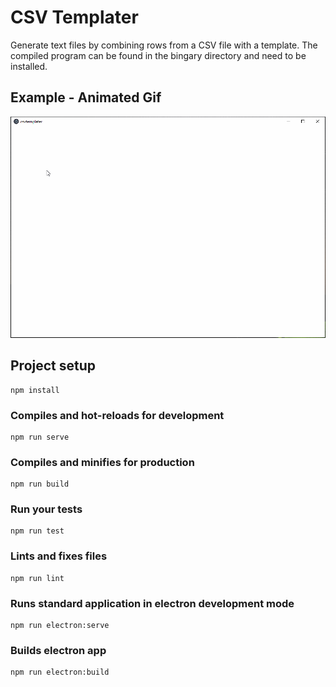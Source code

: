 # CSV Templater
Generate text files by combining rows from a CSV file with a template. The compiled program can be found in the bingary directory and need to be installed.

## Example - Animated Gif
![Alt Text](CSVTemplater_animated.gif)

## Project setup
```
npm install
```

### Compiles and hot-reloads for development
```
npm run serve
```

### Compiles and minifies for production
```
npm run build
```

### Run your tests
```
npm run test
```

### Lints and fixes files
```
npm run lint
```

### Runs standard application in electron development mode
```
npm run electron:serve
```
### Builds electron app
```
npm run electron:build
```
